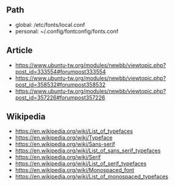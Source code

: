 

## Path

* global: /etc/fonts/local.conf
* personal: ~/.config/fontconfig/fonts.conf


## Article

* https://www.ubuntu-tw.org/modules/newbb/viewtopic.php?post_id=333554#forumpost333554
* https://www.ubuntu-tw.org/modules/newbb/viewtopic.php?post_id=358532#forumpost358532
* https://www.ubuntu-tw.org/modules/newbb/viewtopic.php?post_id=357226#forumpost357226


## Wikipedia

* https://en.wikipedia.org/wiki/List_of_typefaces
* https://en.wikipedia.org/wiki/Typeface
* https://en.wikipedia.org/wiki/Sans-serif
* https://en.wikipedia.org/wiki/List_of_sans_serif_typefaces
* https://en.wikipedia.org/wiki/Serif
* https://en.wikipedia.org/wiki/List_of_serif_typefaces
* https://en.wikipedia.org/wiki/Monospaced_font
* https://en.wikipedia.org/wiki/List_of_monospaced_typefaces
